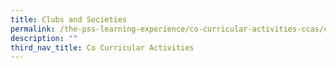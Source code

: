```yaml
---
title: Clubs and Societies
permalink: /the-pss-learning-experience/co-curricular-activities-ccas/clubs-and-societies/
description: ""
third_nav_title: Co Curricular Activities
---
```

